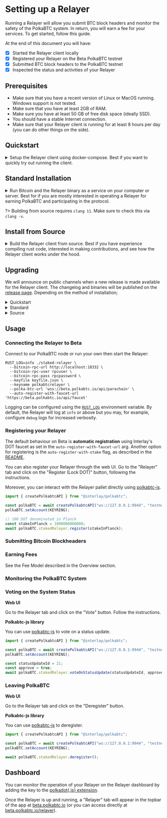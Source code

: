 # Setting up a Relayer

Running a Relayer will allow you submit BTC block headers and monitor the safety of the PolkaBTC system.
In return, you will earn a fee for your services.
To get started, follow this guide.

At the end of this document you will have:

- [x] Started the Relayer client locally
- [x] Registered your Relayer on the Beta PolkaBTC testnet
- [x] Submitted BTC block headers to the PolkaBTC testnet
- [x] Inspected the status and activities of your Relayer

## Prerequisites

- Make sure that you have a recent version of Linux or MacOS running. Windows support is not tested.
- Make sure that you have at least 2GB of RAM.
- Make sure you have at least 50 GB of free disk space (ideally SSD).
- You should have a stable Internet connection.
- Make sure that your Relayer client is running for at least 8 hours per day (you can do other things on the side).

## Quickstart

<details>
<summary>
Setup the Relayer client using docker-compose. Best if you want to quickly try out running the client.
</summary>

### 1. Download the docker-compose file to start the Relayer client and the Bitcoin node.

```
mkdir relayer && cd relayer
wget https://raw.githubusercontent.com/interlay/polkabtc-docs/master/scripts/staked-relayer/docker-compose.yml
```

### 2. Add your Polkadot account to use with your Relayer

Add a `keyfile.json` file into that folder that contains the mnemonic of the account you want to use for the Relayer, e.g.:

```json
{
  "polkabtcrelayer": "mango inspire guess truly stone husband double exhaust reflect wood soldier steel"
}
```

!> The mnemonic shown above is for display purposes only. DO NOT share or reuse menumonics.

You may use [subkey](https://substrate.dev/docs/en/knowledgebase/integrate/subkey) to generate this automatically:

```shell
subkey generate --output-type json | jq '{"polkabtcrelayer": .secretPhrase}' > keyfile.json
```

Please use a separate keyname and mnemonic for each client.

### 3. Start the Relayer client

(Optional) If you already have a locally running Bitcoin testnet node, only start the Relayer client:

```shell
docker-compose up staked_relayer
```

?> You may need to edit the docker-compose to point `--bitcoin-rpc-url` to `http://localhost:18332`.

You can run the entire Relayer client and the Bitcoin node with the following command:

```shell
docker-compose up
```

</details>

## Standard Installation

<details>
<summary>
Run Bitcoin and the Relayer binary as a service on your computer or server. Best for if you are mostly interested in operating a Relayer for earning PolkaBTC and participating in the protocol.
</summary>

!> This method is currently only supported for Linux.

### 1. Install a local Bitcoin node

Download and install a [Bitcoin Core full-node](https://bitcoin.org/en/full-node#what-is-a-full-node) by following the [Linux instructions](https://bitcoin.org/en/full-node#linux-instructions).

### 2. Start the Bitcoin testnet node

?> Synchronizing the BTC testnet takes about 30 GB of storage and takes a couple of hours depending on your internet connection.

The Relayer requires a Bitcoin node with only part of the data. You can start Bitcoin with the following [optimizations](https://bitcoin.org/en/full-node#what-is-a-full-node):

```shell
bitcoind -testnet -server -maxuploadtarget=200 -blocksonly -rpcuser=rpcuser -rpcpassword=rpcpassword
```

### 3. Install the Relayer client

Create a folder for your Relayer and enter it:

```shell
mkdir relayer && cd relayer
```

?> _TODO_ Add the link to the binary
Download the Relayer binary:

```shell
wget https://github.com/interlay/polkabtc-clients/releases/download/0.6.2/staked-relayer-0.6.2-x86_64-linux-gnu
mv staked-relayer-0.6.2-x86_64-linux-gnu staked-relayer
```

Make the binary executable:

```shell
chmod +x staked-relayer
```

### 4. Add your Polkadot account to use with your Relayer

Add a `keyfile.json` file into that folder that contains the mnemonic of the account you want to use for the Relayer, e.g.:

```json
{
  "polkabtcrelayer": "mango inspire guess truly stone husband double exhaust reflect wood soldier steel"
}
```

!> The mnemonic shown above is for display purposes only. DO NOT share or reuse menumonics.

You may use [subkey](https://substrate.dev/docs/en/knowledgebase/integrate/subkey) to generate this automatically:

```shell
subkey generate --output-type json | jq '{"polkabtcrelayer": .secretPhrase}' > keyfile.json
```

Please use a separate keyname and mnemonic for each client.

### 5.A. Start the Relayer client as a systemd service

?> Some of the most common Linux systems support this approach (see [systemd](https://en.wikipedia.org/wiki/Systemd)).

```shell
wget https://raw.githubusercontent.com/interlay/polkabtc-docs/master/scripts/staked-relayer/setup
wget https://raw.githubusercontent.com/interlay/polkabtc-docs/master/scripts/staked-relayer/polkabtc-relayer.service
chmod +x ./setup && sudo ./setup
systemctl daemon-reload
systemctl start polkabtc-relayer.service
```

You can then check the status of your service by running:

```shell
journalctl --follow _SYSTEMD_UNIT=polkabtc-relayer.service
```

Or by streaming the logs to the `relayer.log` file in the current directory:

```shell
journalctl --follow _SYSTEMD_UNIT=polkabtc-relayer.service &> relayer.log
```

To stop the service, run:

```shell
systemctl stop polkabtc-relayer.service
```

### 5.B. OPTIONAL: Start the Relayer client directly

To start the client manually, follow the [instructions below](#usage).

</details>

?> Building from source requires `clang 11`. Make sure to check this via `clang -v`.

## Install from Source

<details>
<summary>
Build the Relayer client from source. Best if you have experience compiling rust code, interested in making contributions, and see how the Relayer client works under the hood.
</summary>

### 1. Install Rust

```shell
curl https://sh.rustup.rs -sSf | sh
rustup toolchain install nightly-2021-01-25
rustup default nightly-2021-01-25
```

### 2. Install a local Bitcoin node

Download and install a [Bitcoin Core full-node](https://bitcoin.org/en/full-node#what-is-a-full-node) by following the [Linux instructions](https://bitcoin.org/en/full-node#linux-instructions), [Windows instructions](https://bitcoin.org/en/full-node#windows-instructions) or [MAX OS X instructions](https://bitcoin.org/en/full-node#mac-os-x-instructions).

### 3. Start the Bitcoin testnet node

?> Synchronizing the BTC testnet takes about 30 GB of storage and takes a couple of hours depending on your internet connection.

The Relayer requires a Bitcoin node with only part of the data. You can start Bitcoin with the following [optimizations](https://bitcoin.org/en/full-node#what-is-a-full-node):

```shell
bitcoind -testnet -server -maxuploadtarget=200 -blocksonly -rpcuser=rpcuser -rpcpassword=rpcpassword
```

### 4. Build the Relayer client

?> This step will take about 45 minutes depending on your CPU.

Clone the Relayer code, checkout release `0.6.2`, and build the client:

```shell
git clone git@github.com:interlay/polkabtc-clients.git
cd polkabtc-clients
git checkout 0.6.2
cargo build -p staked-relayer
```

### 5. Add your Polkadot account to use with your Relayer

Add a `keyfile.json` file into that folder that contains the mnemonic of the account you want to use for the Relayer, e.g.:

```json
{
  "polkabtcrelayer": "mango inspire guess truly stone husband double exhaust reflect wood soldier steel"
}
```

!> The mnemonic shown above is for display purposes only. DO NOT share or reuse menumonics.

You may use [subkey](https://substrate.dev/docs/en/knowledgebase/integrate/subkey) to generate this automatically:

```shell
subkey generate --output-type json | jq '{"polkabtcrelayer": .secretPhrase}' > keyfile.json
```

Please use a separate keyname and mnemonic for each client.

### 6. Start the Relayer client

To start the client, you can connect to our parachain full node:

```shell
RUST_LOG=info cargo run -p staked-relayer -- \
  --bitcoin-rpc-url http://localhost:18332 \
  --bitcoin-rpc-user rpcuser \
  --bitcoin-rpc-pass rpcpassword \
  --keyfile keyfile.json \
  --keyname polkabtcrelayer \
  --polka-btc-url 'wss://beta.polkabtc.io/api/parachain' \
  --auto-register-with-faucet-url 'https://beta.polkabtc.io/api/faucet'
```

### For a local development setup, check the README

Go to the Relayer client [README](https://github.com/interlay/polkabtc-clients/tree/master/staked-relayer).

</details>

## Upgrading

We will announce on public channels when a new release is made available for the Relayer client. The changelog and binaries will be published on the [release page](https://github.com/interlay/polkabtc-clients/releases). Depending on the method of installation;

<!-- QUICKSTART -->
<details>
<summary>
Quickstart
</summary>

### 1. Stop the containers

```shell
docker-compose down
```

### 2. Re-download the script

```shell
rm docker-compose.yaml
wget https://raw.githubusercontent.com/interlay/polkabtc-docs/master/scripts/staked-relayer/docker-compose.yml
docker-compose up
```

</details>

<!-- STANDARD -->
<details>
<summary>
Standard
</summary>

### 1. Stop the service

```shell
systemctl stop polkabtc-relayer.service
```

OR terminate the process with `Ctrl+C`.

### 2. Re-download the binary and setup script

```shell
wget https://github.com/interlay/polkabtc-clients/releases/download/0.6.2/staked-relayer-0.6.2-x86_64-linux-gnu
mv staked-relayer-0.6.2-x86_64-linux-gnu staked-relayer
wget https://raw.githubusercontent.com/interlay/polkabtc-docs/master/scripts/staked-relayer/setup
chmod +x ./setup && sudo ./setup
systemctl start polkabtc-relayer.service
```

</details>

<!-- SOURCE -->
<details>
<summary>
Source
</summary>

Terminate the process using `Ctrl+C` and follow the instructions above to re-compile.

</details>

## Usage

### Connecting the Relayer to Beta

Connect to our PolkaBTC node or run your own then start the Relayer:

```shell
RUST_LOG=info ./staked-relayer \
  --bitcoin-rpc-url http://localhost:18332 \
  --bitcoin-rpc-user rpcuser \
  --bitcoin-rpc-pass rpcpassword \
  --keyfile keyfile.json \
  --keyname polkabtcrelayer \
  --polka-btc-url 'wss://beta.polkabtc.io/api/parachain' \
  --auto-register-with-faucet-url 'https://beta.polkabtc.io/api/faucet'
```

Logging can be configured using the [`RUST_LOG`](https://docs.rs/env_logger/0.8.3/env_logger/#enabling-logging) environment variable.
By default, the Relayer will log at `info` or above but you may, for example, configure `debug` logs for increased verbosity.

### Registering your Relayer

The default behaviour on Beta is **automatic registration** using Interlay's DOT faucet as set in the `auto-register-with-faucet-url` arg. Another option for registering is the `auto-register-with-stake` flag, as described in the [README](https://github.com/interlay/polkabtc-clients/tree/master/staked-relayer).

You can also register your Relayer through the web UI. Go to the "Relayer" tab and click on the "Register (Lock DOT)" button, following the instructions.

Moreover, you can interact with the Relayer pallet directly using [polkabtc-js](https://github.com/interlay/polkabtc-js).

```js
import { createPolkabtcAPI } from "@interlay/polkabtc";

const polkaBTC = await createPolkabtcAPI("ws://127.0.0.1:9944", "testnet");
polkaBTC.setAccount(KEYRING);

// 100 DOT denominated in Planck
const stakeInPlanck = 1000000000000;
await polkaBTC.stakedRelayer.register(stakeInPlanck);
```

### Submitting Bitcoin Blockheaders

### Earning Fees

See the Fee Model described in the Overview section.

### Monitoring the PolkaBTC System

### Voting on the System Status

**Web UI**

Go to the Relayer tab and click on the "Vote" button. Follow the instructions.

**Polkabtc-js library**

You can use [polkabtc-js](https://github.com/interlay/polkabtc-js) to vote on a status update.

```js
import { createPolkabtcAPI } from "@interlay/polkabtc";

const polkaBTC = await createPolkabtcAPI("ws://127.0.0.1:9944", "testnet");
polkaBTC.setAccount(KEYRING);

const statusUpdateId = 21;
const approve = true;
await polkaBTC.stakedRelayer.voteOnStatusUpdate(statusUpdateId, approve);
```

### Leaving PolkaBTC

**Web UI**

Go to the Relayer tab and click on the "Deregister" button.

**Polkabtc-js library**

You can use [polkabtc-js](https://github.com/interlay/polkabtc-js) to deregister.

```js
import { createPolkabtcAPI } from "@interlay/polkabtc";

const polkaBTC = await createPolkabtcAPI("ws://127.0.0.1:9944", "testnet");
polkaBTC.setAccount(KEYRING);

await polkaBTC.stakedRelayer.deregister();
```

<!--
## Advanced

### Key Management

### Running the Relayer as a Service

### Restarting the Relayer

### Making Changes to the Relayer

-->

## Dashboard

You can monitor the operation of your Relayer on the Relayer dashboard by adding the key to the [polkadot{.js} extension](https://polkadot.js.org/extension/).

Once the Relayer is up and running, a "Relayer" tab will appear in the topbar of the app at [beta.polkabtc.io](https://beta.polkabtc.io/) (or you can access directly at [beta.polkabtc.io/relayer](https://beta.polkabtc.io/relayer)).
